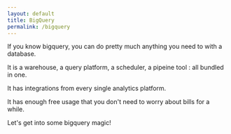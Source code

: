 ```yaml
---
layout: default
title: BigQuery
permalink: /bigquery
---
```


If you know bigquery, you can do pretty much anything you need to with a database.

It is a warehouse, a query platform, a scheduler, a pipeine tool : all bundled in one.

It has integrations from every single analytics platform.

It has enough free usage that you don't need to worry about bills for a while.

Let's get into some bigquery magic!
